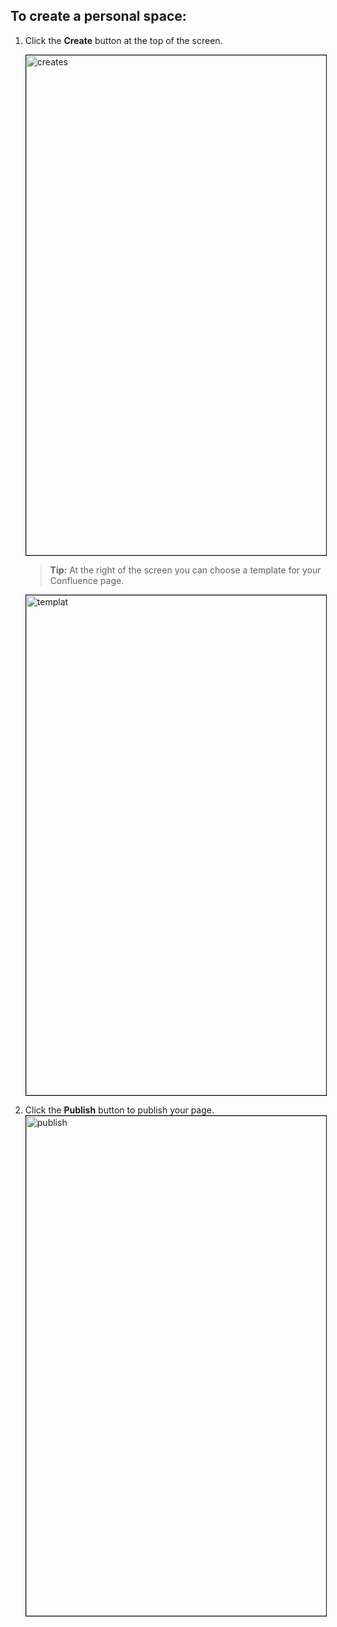 ## To create a personal space:

1.  Click the **Create** button at the top of the screen.

     <img src="\src\img\creates.png" alt="creates" width="600" height="800" style="border: 1px solid black;">

    > **Tip:** At the right of the screen you can choose a template for your Confluence page.

    <img src="\src\img\templat.png" alt="templat" width="600" height="800" style="border: 1px solid black;">

2.  Click the **Publish** button to publish your page.
    <img src="\src\img\publish.png" alt="publish" width="600" height="800" style="border: 1px solid black;">
